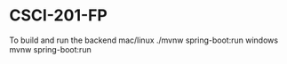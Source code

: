 # CSCI-201-FP
To build and run the backend
mac/linux
./mvnw spring-boot:run
windows
mvnw spring-boot:run
